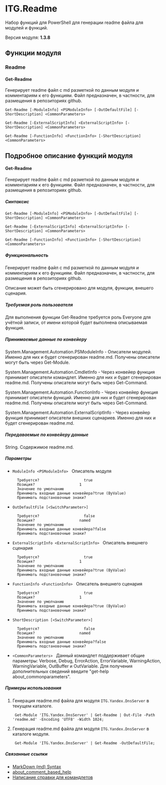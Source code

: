 ﻿ITG.Readme
==========

Набор функций для PowerShell для генерации readme файла для модулей и функций.

Версия модуля: **1.3.8**

Функции модуля
--------------
			
### Readme
			
#### Get-Readme

Генерирует readme файл с md разметкой по данным модуля и комментариям к его функциям. 
Файл предназначен, в частности, для размещения в репозиториях github.
	
	Get-Readme [-ModuleInfo] <PSModuleInfo> [-OutDefaultFile] [-ShortDescription] <CommonParameters>
	
	Get-Readme [-ExternalScriptInfo] <ExternalScriptInfo> [-ShortDescription] <CommonParameters>
	
	Get-Readme [-FunctionInfo] <FunctionInfo> [-ShortDescription] <CommonParameters>

Подробное описание функций модуля
---------------------------------
			
#### Get-Readme

Генерирует readme файл с md разметкой по данным модуля и комментариям к его функциям. 
Файл предназначен, в частности, для размещения в репозиториях github.

##### Синтаксис
	
	Get-Readme [-ModuleInfo] <PSModuleInfo> [-OutDefaultFile] [-ShortDescription] <CommonParameters>
	
	Get-Readme [-ExternalScriptInfo] <ExternalScriptInfo> [-ShortDescription] <CommonParameters>
	
	Get-Readme [-FunctionInfo] <FunctionInfo> [-ShortDescription] <CommonParameters>

##### Функциональность

Генерирует readme файл с md разметкой по данным модуля и комментариям к его функциям. 
Файл предназначен, в частности, для размещения в репозиториях github. 

Описание может быть сгенерировано для модуля, функции, внешего сценария.

##### Требуемая роль пользователя

Для выполнения функции Get-Readme требуется роль Everyone для учётной записи,
от имени которой будет выполнена описываемая функция.

##### Принимаемые данные по конвейеру

System.Management.Automation.PSModuleInfo - 
Описатели модулей. Именно для них и будет сгенерирован readme.md. 
Получены описатели могут быть через Get-Module.

System.Management.Automation.CmdletInfo - 
Через конвейер функция принимает описатели командлет. Именно для них и будет сгенерирован readme.md. 
Получены описатели могут быть через Get-Command.

System.Management.Automation.FunctionInfo - 
Через конвейер функция принимает описатели функций. Именно для них и будет сгенерирован readme.md. 
Получены описатели могут быть через Get-Command.

System.Management.Automation.ExternalScriptInfo - 
Через конвейер функция принимает описатели внешних сценариев. Именно для них и будет сгенерирован readme.md.

##### Передаваемые по конвейеру данные

String. Содержимое readme.md.

##### Параметры	

- `ModuleInfo <PSModuleInfo>`
        Описатель модуля
        
        Требуется?                    true
        Позиция?                    1
        Значение по умолчанию                
        Принимать входные данные конвейера?true (ByValue)
        Принимать подстановочные знаки?
        
- `OutDefaultFile [<SwitchParameter>]`
        
        Требуется?                    false
        Позиция?                    named
        Значение по умолчанию                
        Принимать входные данные конвейера?false
        Принимать подстановочные знаки?
        
- `ExternalScriptInfo <ExternalScriptInfo>`
        Описатель внешнего сценария
        
        Требуется?                    true
        Позиция?                    1
        Значение по умолчанию                
        Принимать входные данные конвейера?true (ByValue)
        Принимать подстановочные знаки?
        
- `FunctionInfo <FunctionInfo>`
        Описатель внешнего сценария
        
        Требуется?                    true
        Позиция?                    1
        Значение по умолчанию                
        Принимать входные данные конвейера?true (ByValue)
        Принимать подстановочные знаки?
        
- `ShortDescription [<SwitchParameter>]`
        
        Требуется?                    false
        Позиция?                    named
        Значение по умолчанию                
        Принимать входные данные конвейера?false
        Принимать подстановочные знаки?
        
- `<CommonParameters>`
        Данный командлет поддерживает общие параметры: Verbose, Debug,
        ErrorAction, ErrorVariable, WarningAction, WarningVariable,
        OutBuffer и OutVariable. Для получения дополнительных сведений введите
        "get-help about_commonparameters".





##### Примеры использования	

1. Генерация readme.md файла для модуля `ITG.Yandex.DnsServer` 
в текущем каталоге.

		Get-Module 'ITG.Yandex.DnsServer' | Get-Readme | Out-File -Path 'readme.md' -Encoding 'UTF8' -Width 1024;

2. Генерация readme.md файла для модуля `ITG.Yandex.DnsServer` 
в каталоге модуля.

		Get-Module 'ITG.Yandex.DnsServer' | Get-Readme -OutDefaultFile;

##### Связанные ссылки

- [MarkDown (md) Syntax](http://daringfireball.net/projects/markdown/syntax)
- [about_comment_based_help](http://technet.microsoft.com/ru-ru/library/dd819489.aspx)
- [Написание справки для командлетов](http://go.microsoft.com/fwlink/?LinkID=123415)
